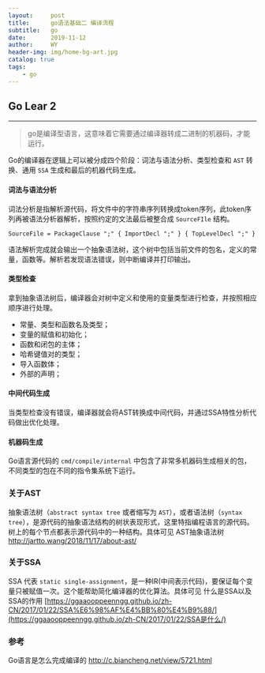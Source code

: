 ```yaml
---
layout:     post
title:      go语法基础二 编译流程
subtitle:   go
date:       2019-11-12
author:     WY
header-img: img/home-bg-art.jpg
catalog: true
tags:
    - go
---
```




## Go Lear 2

---

> go是编译型语言，这意味着它需要通过编译器转成二进制的机器码，才能运行。

Go的编译器在逻辑上可以被分成四个阶段：词法与语法分析、类型检查和 `AST` 转换、通用 `SSA` 生成和最后的机器代码生成。



#### 词法与语法分析

词法分析是指解析源代码，将文件中的字符串序列转换成token序列，此token序列再被语法分析器解析，按照约定的文法最后被整合成 `SourceFIle` 结构。

```
SourceFile = PackageClause ";" { ImportDecl ";" } { TopLevelDecl ";" }
```

语法解析完成就会输出一个抽象语法树，这个树中包括当前文件的包名，定义的常量，函数等。解析若发现语法错误，则中断编译并打印输出。



#### 类型检查

拿到抽象语法树后，编译器会对树中定义和使用的变量类型进行检查，并按照相应顺序进行处理。

- 常量、类型和函数名及类型；
- 变量的赋值和初始化；
- 函数和闭包的主体；
- 哈希键值对的类型；
- 导入函数体；
- 外部的声明；



#### 中间代码生成

当类型检查没有错误，编译器就会将AST转换成中间代码，并通过SSA特性分析代码做出优化处理。



#### 机器码生成

 Go语言源代码的 `cmd/compile/internal` 中包含了非常多机器码生成相关的包， 不同类型的包在不同的指令集系统下运行。



### 关于AST

抽象语法树（`abstract syntax tree` 或者缩写为 `AST`），或者语法树（`syntax tree`），是源代码的抽象语法结构的树状表现形式，这里特指编程语言的源代码。树上的每个节点都表示源代码中的一种结构。具体可见  AST抽象语法树   http://jartto.wang/2018/11/17/about-ast/ 



### 关于SSA

 SSA 代表 `static single-assignment`，是一种IR(中间表示代码)，要保证每个变量只被赋值一次。这个能帮助简化编译器的优化算法。具体可见 什么是SSA以及SSA的作用  [https://ggaaooppeenngg.github.io/zh-CN/2017/01/22/SSA%E6%98%AF%E4%BB%80%E4%B9%88/](https://ggaaooppeenngg.github.io/zh-CN/2017/01/22/SSA是什么/) 



### 参考

 Go语言是怎么完成编译的  http://c.biancheng.net/view/5721.html 